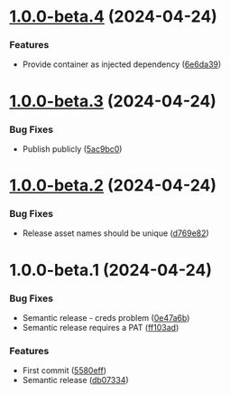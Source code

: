 # [1.0.0-beta.4](https://github.com/laurence79/ts-ioc/compare/v1.0.0-beta.3...v1.0.0-beta.4) (2024-04-24)


### Features

* Provide container as injected dependency ([6e6da39](https://github.com/laurence79/ts-ioc/commit/6e6da3928786bb5cb70c9c1be872ed91b861d83c))

# [1.0.0-beta.3](https://github.com/laurence79/ts-ioc/compare/v1.0.0-beta.2...v1.0.0-beta.3) (2024-04-24)


### Bug Fixes

* Publish publicly ([5ac9bc0](https://github.com/laurence79/ts-ioc/commit/5ac9bc0a58872b2d36ff0b5e8717612a582e82ef))

# [1.0.0-beta.2](https://github.com/laurence79/ts-ioc/compare/v1.0.0-beta.1...v1.0.0-beta.2) (2024-04-24)


### Bug Fixes

* Release asset names should be unique ([d769e82](https://github.com/laurence79/ts-ioc/commit/d769e829d5179dfbbfe7e8c8e2017c88b158bcc6))

# 1.0.0-beta.1 (2024-04-24)


### Bug Fixes

* Semantic release - creds problem ([0e47a6b](https://github.com/laurence79/ts-ioc/commit/0e47a6b00eadf8ec0435600bd0ca4270864cfc4d))
* Semantic release requires a PAT ([ff103ad](https://github.com/laurence79/ts-ioc/commit/ff103adeb4f6eedfaeb6484293a301867aa15cf3))


### Features

* First commit ([5580eff](https://github.com/laurence79/ts-ioc/commit/5580eff66e95bde7f065d7ef4ba8a1c8ea2e56a2))
* Semantic release ([db07334](https://github.com/laurence79/ts-ioc/commit/db073344d303f4eef79121049f1689ca69b7f99f))
